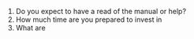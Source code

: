 1. Do you expect to have a read of the manual or help?
2. How much time are you prepared to invest in
3. What are 